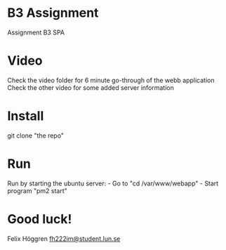 # B3 Assignment
Assignment B3 SPA

# Video
Check the video folder for 6 minute go-through of the webb application 
Check the other video for some added server information

# Install
git clone "the repo"
    
# Run
Run by starting the ubuntu server:
    - Go to "cd /var/www/webapp"
    - Start program "pm2 start"

# Good luck!
Felix Höggren
fh222im@student.lun.se